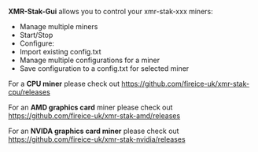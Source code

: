 **XMR-Stak-Gui** allows you to control your xmr-stak-xxx miners:
* Manage multiple miners
* Start/Stop
* Configure:
 * Import existing config.txt
 * Manage multiple configurations for a miner
 * Save configuration to a config.txt for selected miner


For a **CPU miner** please check out
https://github.com/fireice-uk/xmr-stak-cpu/releases

For an **AMD graphics card** miner please check out
https://github.com/fireice-uk/xmr-stak-amd/releases

For an **NVIDA graphics card miner** please check out
https://github.com/fireice-uk/xmr-stak-nvidia/releases
